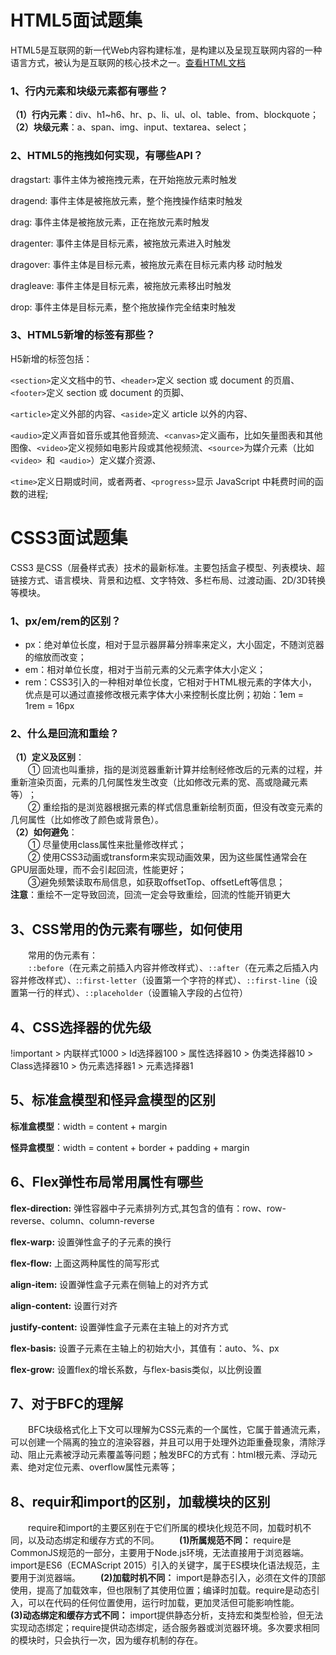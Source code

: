 # HTML5面试题集

HTML5是互联网的新一代Web内容构建标准，是构建以及呈现互联网内容的一种语言方式，被认为是互联网的核心技术之一。[查看HTML文档](https://www.w3school.com.cn/html/index.asp)
### 1、行内元素和块级元素都有哪些？
**（1）行内元素**：div、h1~h6、hr、p、li、ul、ol、table、from、blockquote；  
**（2）块级元素**：a、span、img、input、textarea、select；

### 2、HTML5的拖拽如何实现，有哪些API？
dragstart: 事件主体为被拖拽元素，在开始拖放元素时触发

dragend: 事件主体是被拖放元素，整个拖拽操作结束时触发

drag: 事件主体是被拖放元素，正在拖放元素时触发

dragenter: 事件主体是目标元素，被拖放元素进入时触发

dragover: 事件主体是目标元素，被拖放元素在目标元素内移
动时触发

dragleave: 事件主体是目标元素，被拖放元素移出时触发

drop: 事件主体是目标元素，整个拖放操作完全结束时触发

### 3、HTML5新增的标签有那些？
H5新增的标签包括：

`<section>`定义文档中的节、`<header>`定义 section 或 document 的页眉、`<footer>`定义 section 或 document 的页脚、

`<article>`定义外部的内容、`<aside>`定义 article 以外的内容、

`<audio>`定义声音如音乐或其他音频流、`<canvas>`定义画布，比如矢量图表和其他图像、`<video>`定义视频如电影片段或其他视频流、`<source>`为媒介元素（比如 `<video> `和` <audio>`）定义媒介资源、

`<time>`定义日期或时间，或者两者、`<progress>`显示 JavaScript 中耗费时间的函数的进程;

# CSS3面试题集

CSS3 是CSS（层叠样式表）技术的最新标准。主要包括盒子模型、列表模块、超链接方式、语言模块、背景和边框、文字特效、多栏布局、过渡动画、2D/3D转换等模块。

### 1、px/em/rem的区别？

- px：绝对单位长度，相对于显示器屏幕分辨率来定义，大小固定，不随浏览器的缩放而改变；
- em：相对单位长度，相对于当前元素的父元素字体大小定义；
- rem：CSS3引入的一种相对单位长度，它相对于HTML根元素的字体大小，优点是可以通过直接修改根元素字体大小来控制长度比例；初始：1em = 1rem = 16px

### 2、什么是回流和重绘？
**（1）定义及区别**：  
&emsp;&emsp;① 回流也叫重排，指的是浏览器重新计算并绘制经修改后的元素的过程，并重新渲染页面，元素的几何属性发生改变（比如修改元素的宽、高或隐藏元素等）‌；  
&emsp;&emsp;② 重绘指的是浏览器根据元素的样式信息重新绘制页面，‌但没有改变元素的几何属性（比如修改了颜色或背景色）。  
**（2）如何避免**：  
&emsp;&emsp;① 尽量使用class属性来批量修改样式；  
&emsp;&emsp;② 使用CSS3动画或transform来实现动画效果，因为这些属性通常会在GPU层面处理，而不会引起回流，性能更好；  
&emsp;&emsp;③避免频繁读取布局信息，如获取offsetTop、offsetLeft等信息；  
**注意**：重绘不一定导致回流，回流一定会导致重绘，回流的性能开销更大

## 3、CSS常用的伪元素有哪些，如何使用
&emsp;&emsp;常用的伪元素有：  
&emsp;&emsp;`::before`（在元素之前插入内容并修改样式）、`::after`（在元素之后插入内容并修改样式）、:`:first-letter`（设置第一个字符的样式）、`::first-line`（设置第一行的样式）、`::placeholder`（设置输入字段的占位符）

## 4、CSS选择器的优先级
!important > 内联样式1000 > Id选择器100 > 属性选择器10 > 伪类选择器10 > Class选择器10 > 伪元素选择器1 > 元素选择器1

## 5、标准盒模型和怪异盒模型的区别
**标准盒模型**：width = content + margin 

**怪异盒模型**：width = content + border + padding + margin  

## 6、Flex弹性布局常用属性有哪些
**flex-direction:** 弹性容器中子元素排列方式,其包含的值有：row、row-reverse、column、column-reverse

**flex-warp:** 设置弹性盒子的子元素的换行

**flex-flow:** 上面这两种属性的简写形式

**align-item:** 设置弹性盒子元素在侧轴上的对齐方式

**align-content:** 设置行对齐

**justify-content:** 设置弹性盒子元素在主轴上的对齐方式

**flex-basis:**   设置子元素在主轴上的初始大小，其值有：auto、%、px

**flex-grow:** 设置flex的增长系数，与flex-basis类似，以比例设置

## 7、对于BFC的理解
&emsp;&emsp;BFC块级格式化上下文可以理解为CSS元素的一个属性，它属于普通流元素，可以创建一个隔离的独立的渲染容器，并且可以用于处理外边距重叠现象，清除浮动、阻止元素被浮动元素覆盖等问题；触发BFC的方式有：html根元素、浮动元素、绝对定位元素、overflow属性元素等；

## 8、requir和import的区别，加载模块的区别
&emsp;&emsp;‌require和import的主要区别在于它们所属的模块化规范不同，加载时机不同，以及动态绑定和缓存方式的不同。
&emsp;&emsp;**(1)所属规范不同：** require是CommonJS规范的一部分，主要用于Node.js环境，无法直接用于浏览器端。import是ES6（ECMAScript 2015）引入的关键字，属于ES模块化语法规范，主要用于浏览器端。
&emsp;&emsp;**(2)加载时机不同：** import是静态引入，必须在文件的顶部使用，提高了加载效率，但也限制了其使用位置‌；编译时加载。require是动态引入，可以在代码的任何位置使用，运行时加载，更加灵活但可能影响性能‌。
&emsp;&emsp;**(3)动态绑定和缓存方式不同：** import提供静态分析，支持宏和类型检验，但无法实现动态绑定；require提供动态绑定，适合服务器或浏览器环境。多次要求相同的模块时，只会执行一次，因为缓存机制的存在‌。